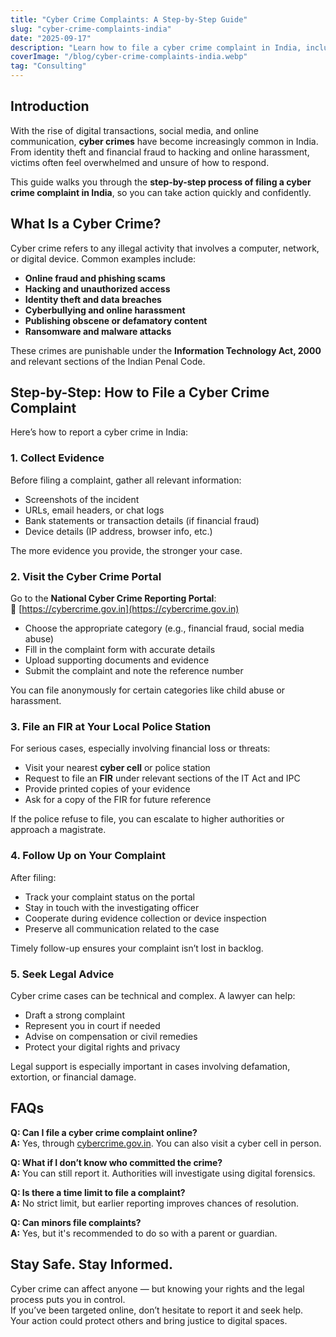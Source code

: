 ```yaml
---
title: "Cyber Crime Complaints: A Step-by-Step Guide"
slug: "cyber-crime-complaints-india"
date: "2025-09-17"
description: "Learn how to file a cyber crime complaint in India, including where to report, what documents you need, and how the legal process works. Protect yourself from online fraud, hacking, and digital harassment."
coverImage: "/blog/cyber-crime-complaints-india.webp"
tag: "Consulting"
---
```


## Introduction

With the rise of digital transactions, social media, and online communication, **cyber crimes** have become increasingly common in India.  
From identity theft and financial fraud to hacking and online harassment, victims often feel overwhelmed and unsure of how to respond.

This guide walks you through the **step-by-step process of filing a cyber crime complaint in India**, so you can take action quickly and confidently.

## What Is a Cyber Crime?

Cyber crime refers to any illegal activity that involves a computer, network, or digital device. Common examples include:

- **Online fraud and phishing scams**  
- **Hacking and unauthorized access**  
- **Identity theft and data breaches**  
- **Cyberbullying and online harassment**  
- **Publishing obscene or defamatory content**  
- **Ransomware and malware attacks**

These crimes are punishable under the **Information Technology Act, 2000** and relevant sections of the Indian Penal Code.

## Step-by-Step: How to File a Cyber Crime Complaint

Here’s how to report a cyber crime in India:

### 1. Collect Evidence

Before filing a complaint, gather all relevant information:

- Screenshots of the incident  
- URLs, email headers, or chat logs  
- Bank statements or transaction details (if financial fraud)  
- Device details (IP address, browser info, etc.)

The more evidence you provide, the stronger your case.

### 2. Visit the Cyber Crime Portal

Go to the **National Cyber Crime Reporting Portal**:  
🔗 [https://cybercrime.gov.in](https://cybercrime.gov.in)

- Choose the appropriate category (e.g., financial fraud, social media abuse)  
- Fill in the complaint form with accurate details  
- Upload supporting documents and evidence  
- Submit the complaint and note the reference number

You can file anonymously for certain categories like child abuse or harassment.

### 3. File an FIR at Your Local Police Station

For serious cases, especially involving financial loss or threats:

- Visit your nearest **cyber cell** or police station  
- Request to file an **FIR** under relevant sections of the IT Act and IPC  
- Provide printed copies of your evidence  
- Ask for a copy of the FIR for future reference

If the police refuse to file, you can escalate to higher authorities or approach a magistrate.

### 4. Follow Up on Your Complaint

After filing:

- Track your complaint status on the portal  
- Stay in touch with the investigating officer  
- Cooperate during evidence collection or device inspection  
- Preserve all communication related to the case

Timely follow-up ensures your complaint isn’t lost in backlog.

### 5. Seek Legal Advice

Cyber crime cases can be technical and complex. A lawyer can help:

- Draft a strong complaint  
- Represent you in court if needed  
- Advise on compensation or civil remedies  
- Protect your digital rights and privacy

Legal support is especially important in cases involving defamation, extortion, or financial damage.

## FAQs

**Q: Can I file a cyber crime complaint online?**  
**A:** Yes, through [cybercrime.gov.in](https://cybercrime.gov.in). You can also visit a cyber cell in person.

**Q: What if I don’t know who committed the crime?**  
**A:** You can still report it. Authorities will investigate using digital forensics.

**Q: Is there a time limit to file a complaint?**  
**A:** No strict limit, but earlier reporting improves chances of resolution.

**Q: Can minors file complaints?**  
**A:** Yes, but it's recommended to do so with a parent or guardian.

## Stay Safe. Stay Informed.

Cyber crime can affect anyone — but knowing your rights and the legal process puts you in control.  
If you’ve been targeted online, don’t hesitate to report it and seek help.  
Your action could protect others and bring justice to digital spaces.
